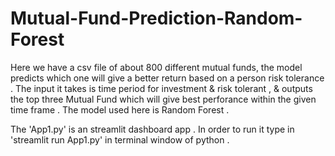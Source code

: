 # Mutual-Fund-Prediction-Random-Forest

Here we have a csv file of about 800 different mutual funds, the model predicts which one will give a better return based on a person risk tolerance . 
The input it takes is time period for investment & risk tolerant , & outputs the top three Mutual Fund which will give best perforance within the given time frame .
The model used here is Random Forest .


The 'App1.py' is an streamlit dashboard app . In order to run it type in 'streamlit run App1.py' in terminal window of python .
